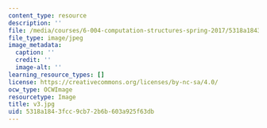 ```yaml
---
content_type: resource
description: ''
file: /media/courses/6-004-computation-structures-spring-2017/5318a1843fcc9cb72b6b603a925f63db_v3.jpg
file_type: image/jpeg
image_metadata:
  caption: ''
  credit: ''
  image-alt: ''
learning_resource_types: []
license: https://creativecommons.org/licenses/by-nc-sa/4.0/
ocw_type: OCWImage
resourcetype: Image
title: v3.jpg
uid: 5318a184-3fcc-9cb7-2b6b-603a925f63db
---
```

